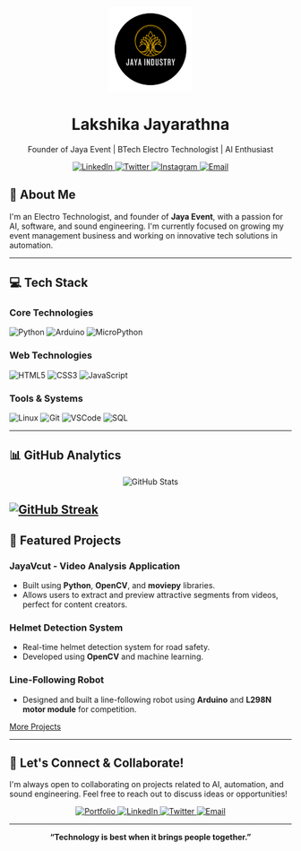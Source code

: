 <!-- Profile Header with Logo -->
<p align="center">
  <img src="https://github.com/529992/529992/blob/main/jaya-industry-logo.png" alt="Jaya Industry Logo" width="150"/>
</p>

<h1 align="center">Lakshika Jayarathna</h1>
<p align="center">Founder of Jaya Event | BTech Electro Technologist | AI Enthusiast</p>

<!-- Social Media Badges -->
<p align="center">
  <a href="https://www.linkedin.com/in/your-linkedin-profile/" target="_blank">
    <img src="https://img.shields.io/badge/LinkedIn-%230077B5.svg?style=for-the-badge&logo=linkedin&logoColor=white" alt="LinkedIn">
  </a>
  <a href="https://twitter.com/your-twitter-profile" target="_blank">
    <img src="https://img.shields.io/badge/Twitter-%231DA1F2.svg?style=for-the-badge&logo=twitter&logoColor=white" alt="Twitter">
  </a>
  <a href="https://instagram.com/your-instagram-profile" target="_blank">
    <img src="https://img.shields.io/badge/Instagram-%23E4405F.svg?style=for-the-badge&logo=instagram&logoColor=white" alt="Instagram">
  </a>
  <a href="mailto:your-email@example.com" target="_blank">
    <img src="https://img.shields.io/badge/Email-%23D14836.svg?style=for-the-badge&logo=gmail&logoColor=white" alt="Email">
  </a>
</p>

## 🚀 About Me

I'm an Electro Technologist, and founder of **Jaya Event**, with a passion for AI, software, and sound engineering. I'm currently focused on growing my event management business and working on innovative tech solutions in automation.

---

## 💻 Tech Stack

### Core Technologies
<p>
  <img src="https://img.shields.io/badge/Python-3776AB?style=for-the-badge&logo=python&logoColor=white" alt="Python"/>
  <img src="https://img.shields.io/badge/Arduino-00979D?style=for-the-badge&logo=arduino&logoColor=white" alt="Arduino"/>
  <img src="https://img.shields.io/badge/MicroPython-2B2728?style=for-the-badge&logo=micropython&logoColor=white" alt="MicroPython"/>
</p>

### Web Technologies
<p>
  <img src="https://img.shields.io/badge/HTML5-%23E34F26.svg?style=for-the-badge&logo=html5&logoColor=white" alt="HTML5"/>
  <img src="https://img.shields.io/badge/CSS3-%231572B6.svg?style=for-the-badge&logo=css3&logoColor=white" alt="CSS3"/>
  <img src="https://img.shields.io/badge/JavaScript-%23F7DF1E.svg?style=for-the-badge&logo=javascript&logoColor=black" alt="JavaScript"/>
</p>

### Tools & Systems
<p>
  <img src="https://img.shields.io/badge/Linux-%23FCC624.svg?style=for-the-badge&logo=linux&logoColor=black" alt="Linux"/>
  <img src="https://img.shields.io/badge/Git-%23F05033.svg?style=for-the-badge&logo=git&logoColor=white" alt="Git"/>
  <img src="https://img.shields.io/badge/Visual%20Studio%20Code-%23007ACC.svg?style=for-the-badge&logo=visual-studio-code&logoColor=white" alt="VSCode"/>
  <img src="https://img.shields.io/badge/SQL-%234169E1.svg?style=for-the-badge&logo=postgresql&logoColor=white" alt="SQL"/>
</p>

---

## 📊 GitHub Analytics

<p align="center">
  <img src="https://github-readme-stats.vercel.app/api?username=529992&show_icons=true&theme=transparent&hide_border=true" alt="GitHub Stats"/>
</p>

<a href="https://git.io/streak-stats"><img src="https://github-readme-streak-stats.herokuapp.com?user=529992&theme=transparent&hide_border=true&mode=weekly" alt="GitHub Streak" /></a>
---

## 🌟 Featured Projects

### JayaVcut - Video Analysis Application
- Built using **Python**, **OpenCV**, and **moviepy** libraries.
- Allows users to extract and preview attractive segments from videos, perfect for content creators.

### Helmet Detection System
- Real-time helmet detection system for road safety.
- Developed using **OpenCV** and machine learning.

### Line-Following Robot
- Designed and built a line-following robot using **Arduino** and **L298N motor module** for competition.

[More Projects](https://github.com/529992?tab=repositories)

---

## 🤝 Let's Connect & Collaborate!

I'm always open to collaborating on projects related to AI, automation, and sound engineering. Feel free to reach out to discuss ideas or opportunities!

<p align="center">
  <a href="https://example.com" target="_blank">
    <img src="https://img.shields.io/badge/Portfolio-%23000000.svg?style=for-the-badge&logo=google-chrome&logoColor=white" alt="Portfolio">
  </a>
  <a href="https://www.linkedin.com/in/your-linkedin-profile/" target="_blank">
    <img src="https://img.shields.io/badge/LinkedIn-%230077B5.svg?style=for-the-badge&logo=linkedin&logoColor=white" alt="LinkedIn">
  </a>
  <a href="https://twitter.com/your-twitter-profile" target="_blank">
    <img src="https://img.shields.io/badge/Twitter-%231DA1F2.svg?style=for-the-badge&logo=twitter&logoColor=white" alt="Twitter">
  </a>
  <a href="mailto:your-email@example.com" target="_blank">
    <img src="https://img.shields.io/badge/Email-%23D14836.svg?style=for-the-badge&logo=gmail&logoColor=white" alt="Email">
  </a>
</p>

---

<p align="center">
  <b>“Technology is best when it brings people together.”</b>
</p>
